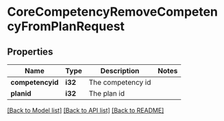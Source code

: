 # CoreCompetencyRemoveCompetencyFromPlanRequest

## Properties

Name | Type | Description | Notes
------------ | ------------- | ------------- | -------------
**competencyid** | **i32** | The competency id | 
**planid** | **i32** | The plan id | 

[[Back to Model list]](../README.md#documentation-for-models) [[Back to API list]](../README.md#documentation-for-api-endpoints) [[Back to README]](../README.md)


